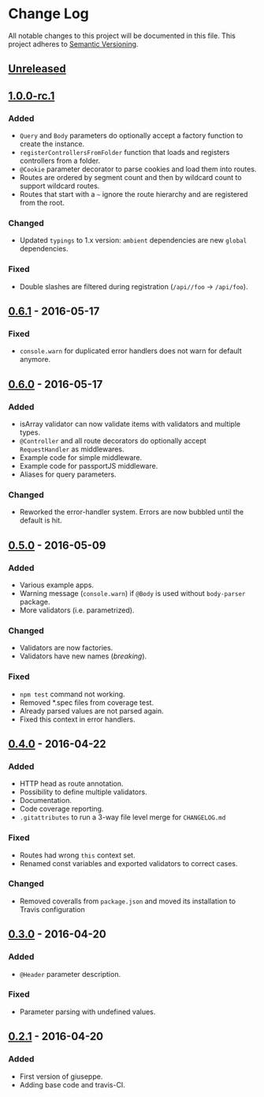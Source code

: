 # Change Log
All notable changes to this project will be documented in this file.
This project adheres to [Semantic Versioning](http://semver.org/).

## [Unreleased]


## [1.0.0-rc.1]
### Added
- `Query` and `Body` parameters do optionally accept a factory function to create the instance.
- `registerControllersFromFolder` function that loads and registers controllers from a folder.
- `@Cookie` parameter decorator to parse cookies and load them into routes.
- Routes are ordered by segment count and then by wildcard count to support wildcard routes.
- Routes that start with a `~` ignore the route hierarchy and are registered from the root. 

### Changed
- Updated `typings` to 1.x version: `ambient` dependencies are new `global` dependencies.

### Fixed
- Double slashes are filtered during registration (`/api//foo` -> `/api/foo`).


## [0.6.1] - 2016-05-17
### Fixed
- `console.warn` for duplicated error handlers does not warn for default anymore.


## [0.6.0] - 2016-05-17
### Added
- isArray validator can now validate items with validators and multiple types.
- `@Controller` and all route decorators do optionally accept `RequestHandler` as middlewares.
- Example code for simple middleware.
- Example code for passportJS middleware.
- Aliases for query parameters.

### Changed
- Reworked the error-handler system. Errors are now bubbled until the default is hit.


## [0.5.0] - 2016-05-09
### Added
- Various example apps.
- Warning message (`console.warn`) if `@Body` is used without `body-parser` package.
- More validators (i.e. parametrized).

### Changed
- Validators are now factories.
- Validators have new names (*breaking*).

### Fixed
- `npm test` command not working.
- Removed *.spec files from coverage test.
- Already parsed values are not parsed again.
- Fixed this context in error handlers.


## [0.4.0] - 2016-04-22
### Added
- HTTP head as route annotation.
- Possibility to define multiple validators.
- Documentation.
- Code coverage reporting.
- `.gitattributes` to run a 3-way file level merge for `CHANGELOG.md`

### Fixed
- Routes had wrong `this` context set.
- Renamed const variables and exported validators to correct cases.

### Changed
- Removed coveralls from `package.json` and moved its installation to Travis configuration


## [0.3.0] - 2016-04-20
### Added
- `@Header` parameter description.

### Fixed
- Parameter parsing with undefined values.


## [0.2.1] - 2016-04-20
### Added
- First version of giuseppe.
- Adding base code and travis-CI.

[Unreleased]: https://github.com/smartive/giuseppe/compare/v1.0.0-rc.1...master
[1.0.0-rc.1]: https://github.com/smartive/giuseppe/compare/v0.6.1...v1.0.0-rc.1
[0.6.1]: https://github.com/smartive/giuseppe/compare/v0.6.0...v0.6.1
[0.6.0]: https://github.com/smartive/giuseppe/compare/v0.5.0...v0.6.0
[0.5.0]: https://github.com/smartive/giuseppe/compare/v0.4.0...v0.5.0
[0.4.0]: https://github.com/smartive/giuseppe/compare/v0.3.1...v0.4.0
[0.3.0]: https://github.com/smartive/giuseppe/compare/v0.2.0...v0.3.0
[0.2.1]: https://github.com/smartive/giuseppe/tree/v0.2.1
